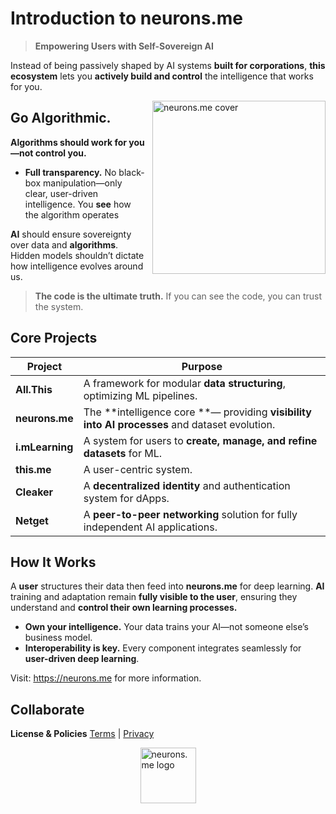 # **Introduction to neurons.me**

> **Empowering Users with Self-Sovereign AI**

Instead of being passively shaped by AI systems **built for corporations**, **this ecosystem** lets you **actively build and control** the intelligence that works for you.

<img src="https://docs.neurons.me/media/neurons-me.png" alt="neurons.me cover" width="277" style="float: right; margin-left: 10px;" align="right">

## **Go Algorithmic.**
**Algorithms should work for you—not control you.**

- **Full transparency.** No black-box manipulation—only clear, user-driven intelligence. You **see** how the algorithm operates

**AI**  should ensure sovereignty over data and **algorithms**. Hidden models shouldn’t dictate how intelligence evolves around us.

> **The code is the ultimate truth.** If you can see the code, you can trust the system.

## **Core Projects**

| **Project**     | **Purpose**                                                  |
| --------------- | ------------------------------------------------------------ |
| **All.This**    | A framework for modular **data structuring**, optimizing ML pipelines. |
| **neurons.me**  | The **intelligence core **— providing **visibility into AI processes** and dataset evolution. |
| **i.mLearning** | A system for users to **create, manage, and refine datasets** for ML. |
| **this.me**     | A user-centric system.                                       |
| **Cleaker**     | A **decentralized identity** and authentication system for dApps. |
| **Netget**      | A **peer-to-peer networking** solution for fully independent AI applications. |

## **How It Works**
A **user** structures their data then feed into **neurons.me** for deep learning. **AI** training and adaptation remain **fully visible to the user**, ensuring they understand and **control their own learning processes.**

- **Own your intelligence.** Your data trains your AI—not someone else’s business model.
- **Interoperability is key.** Every component integrates seamlessly for **user-driven deep learning**.

Visit: https://neurons.me for more information.

## **Collaborate**
**License & Policies**
  [Terms](https://docs.neurons.me/terms-and-conditions) | [Privacy](https://docs.neurons.me/privacy-policy)





<img src="https://docs.neurons.me/neurons.me.webp" alt="neurons.me logo" width="89" height="89" style="display: block; margin: auto;">


